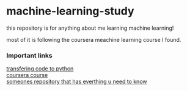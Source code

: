 # machine-learning-study
this repository is for anything about 
me learning machine learning!

most of it is following the coursera meachine learning course
I found.

### Important links  
[transfering code to python](http://www.johnwittenauer.net/machine-learning-exercises-in-python-part-1/)  
[coursera course](https://www.coursera.org/learn/machine-learning/home/welcome)  
[someones repository that has everthing u need to know](https://github.com/jdwittenauer/ipython-notebooks)  


